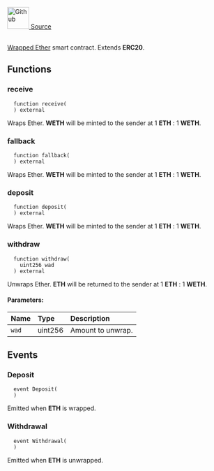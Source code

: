 <a href="https://github.com/solace-fi/solace-core/blob/main/contracts/interfaces/IWETH9.sol"><img src="/img/github.svg" alt="Github" width="50px"/> Source</a><br/><br/>

[Wrapped Ether](https://weth.io/) smart contract. Extends **ERC20**.


## Functions
### receive
```solidity
  function receive(
  ) external
```
Wraps Ether. **WETH** will be minted to the sender at 1 **ETH** : 1 **WETH**.



### fallback
```solidity
  function fallback(
  ) external
```
Wraps Ether. **WETH** will be minted to the sender at 1 **ETH** : 1 **WETH**.



### deposit
```solidity
  function deposit(
  ) external
```
Wraps Ether. **WETH** will be minted to the sender at 1 **ETH** : 1 **WETH**.



### withdraw
```solidity
  function withdraw(
    uint256 wad
  ) external
```
Unwraps Ether. **ETH** will be returned to the sender at 1 **ETH** : 1 **WETH**.


#### Parameters:
| Name | Type | Description                                                          |
| :--- | :--- | :------------------------------------------------------------------- |
|`wad` | uint256 | Amount to unwrap.

## Events
### Deposit
```solidity
  event Deposit(
  )
```
Emitted when **ETH** is wrapped.


### Withdrawal
```solidity
  event Withdrawal(
  )
```
Emitted when **ETH** is unwrapped.


